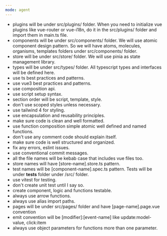 ```yaml
---
mode: agent
---
```

- plugins will be under src/plugins/ folder. When you need to initialize vue plugins like vue-router or vue-i18n, do it in the src/plugins/ folder and import them in main.ts file.
- components will be under src/components/ folder. We will use atomic component design pattern. So we will have atoms, molecules, organisms, templates folders under src/components/ folder.
- store will be under src/store/ folder. We will use pinia as state management library.
- types will be under src/types/ folder. All typescript types and interfaces will be defined here.
- use ts best practices and patterns.
- use vue3 best practices and patterns.
- use composition api.
- use script setup syntax.
- section order will be script, template, style.
- don't use scoped styles unless necessary.
- use tailwind 4 for styling.
- use encapsulation and reusability principles.
- make sure code is clean and well formatted.
- use function composition simple atomic well defined and named functions.
- don't use any comment code should explain itself.
- make sure code is well structured and organized.
- fix any errors, eslint issues.
- use conventional commit messages.
- all the file names will be kebab case that includes vue files too.
- store names will have [store-name].store.ts pattern.
- test names will be [component-name].spec.ts pattern. Tests will be under __tests__ folder under /src/ folder.
- use vitest for testing.
- don't create unit test until I say so.
- create component, logic and functions testable.
- always use arrow functions.
- always use alias import paths.
- pages will be under src/pages/ folder and have [page-name].page.vue convention
- emit convention will be [modifier]:[event-name] like update:model-value, click:item
- always use object parameters for functions more than one parameter.

